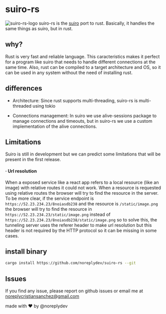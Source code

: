 # suiro-rs
![suiro-rs-logo](https://github.com/noreplydev/suiro-rs/blob/assets/Screenshot%202023-10-18%20at%2021.29.19.png?raw=true)
suiro-rs is the [suiro](https://github.com/noreplydev/suiro) port to rust. Basically, it handles the same things as suiro, but in rust. 

## why?
Rust is very fast and reliable language. This caracteristics makes it perfect for a program like suiro that needs to handle different connections at the same time. Also, rust can be compiled to a target architecture and OS, so it can be used in any system without the need of installing rust.

## differences
- Architecture: Since rust supports multi-threading, suiro-rs is multi-threaded using tokio

- Connections management: In suiro we use alive-sessions package to manage connections and timeouts, but in suiro-rs we use a custom implementation of the alive connections.  

## Limitations
Suiro is still in development but we can predict some limitations that will be present in the first release.

#### · Url resolution
When a exposed service like a react app refers to a local resource (like an image) with relative routes it could not work. When a resource is requested using relative routes the browser will try to find the resource in the server. To be more clear, if the service endpoint is `https://52.23.234.23/8noiasdb238` and the resource is `/static/image.png` the browser will try to find the resource in `https://52.23.234.23/static/image.png` instead of `https://52.23.234.23/8noiasdb238/static/image.png` so to solve this, the tunneling server uses the referer header to make url resolution but this header is not required by the HTTP protocol so it can be missing in some cases. 

## install binary
```bash
cargo install https://github.com/noreplydev/suiro-rs --git 
```

## Issues 
If you find any issue, please report on github issues or email me at noreplycristiansanchez@gmail.com

made with ❤️ by @noreplydev